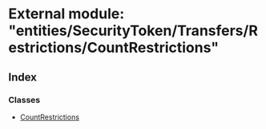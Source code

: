 # External module: "entities/SecurityToken/Transfers/Restrictions/CountRestrictions"

## Index

### Classes

- [CountRestrictions](../classes/_entities_securitytoken_transfers_restrictions_countrestrictions_.countrestrictions.md)
